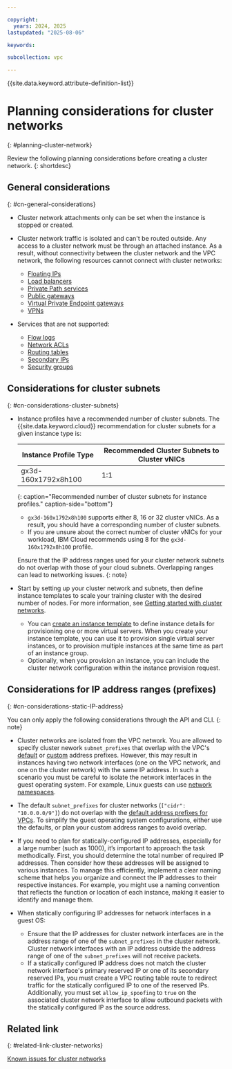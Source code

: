 ```yaml
---

copyright:
  years: 2024, 2025
lastupdated: "2025-08-06"

keywords:

subcollection: vpc

---
```


{{site.data.keyword.attribute-definition-list}}

# Planning considerations for cluster networks
{: #planning-cluster-network}

Review the following planning considerations before creating a cluster network.
{: shortdesc}

## General considerations
{: #cn-general-considerations}


- Cluster network attachments only can be set when the instance is stopped or created.
- Cluster network traffic is isolated and can't be routed outside. Any access to a cluster network must be through an attached instance. As a result, without connectivity between the cluster network and the VPC network, the following resources cannot connect with cluster networks:

   - [Floating IPs](/docs/vpc?topic=vpc-fip-about&interface=ui)
   - [Load balancers](/docs/vpc?topic=vpc-nlb-vs-elb&interface=ui)
   - [Private Path services](/docs/vpc?topic=vpc-private-path-service-intro&interface=ui)
   - [Public gateways](/docs/vpc?topic=vpc-about-public-gateways&interface=ui)
   - [Virtual Private Endpoint gateways](/docs/vpc?topic=vpc-about-vpe&interface=ui)
   - [VPNs](/docs/vpc?topic=vpc-vpn-overview&interface=ui)

- Services that are not supported:
   * [Flow logs](/docs/vpc?topic=vpc-flow-logs&interface=ui)
   * [Network ACLs](/docs/vpc?topic=vpc-using-acls)
   * [Routing tables](/docs/vpc?topic=vpc-about-custom-routes)
   * [Secondary IPs](/docs/vpc?topic=vpc-vni-about-secondary-ip)
   * [Security groups](/docs/vpc?topic=vpc-using-security-groups)

## Considerations for cluster subnets
{: #cn-considerations-cluster-subnets}

* Instance profiles have a recommended number of cluster subnets. The {{site.data.keyword.cloud}} recommendation for cluster subnets for a given instance type is:

   | Instance Profile Type | Recommended Cluster Subnets to Cluster vNICs |
   | --------------------- | -------------------------------------------- |
   | gx3d-160x1792x8h100   | 1:1                                          |
   {: caption="Recommended number of cluster subnets for instance profiles." caption-side="bottom"}

   * `gx3d-160x1792x8h100` supports either 8, 16 or 32 cluster vNICs. As a result, you should have a corresponding number of cluster subnets.
   * If you are unsure about the correct number of cluster vNICs for your workload, IBM Cloud recommends using 8 for the `gx3d-160x1792x8h100` profile.

   Ensure that the IP address ranges used for your cluster network subnets do not overlap with those of your cloud subnets. Overlapping ranges can lead to networking issues.
   {: note}

* Start by setting up your cluster network and subnets, then define instance templates to scale your training cluster with the desired number of nodes. For more information, see [Getting started with cluster networks](/docs/vpc?topic=vpc-about-cluster-network#cluster-network-getting-started).
   * You can [create an instance template](/docs/vpc?topic=vpc-create-instance-template&interface=ui) to define instance details for provisioning one or more virtual servers. When you create your instance template, you can use it to provision single virtual server instances, or to provision multiple instances at the same time as part of an instance group.
   * Optionally, when you provision an instance, you can include the cluster network configuration within the instance provision request.

## Considerations for IP address ranges (prefixes)
{: #cn-considerations-static-IP-address}

You can only apply the following considerations through the API and CLI.
{: note}

   * Cluster networks are isolated from the VPC network. You are allowed to specify cluster nework `subnet_prefixes` that overlap with the VPC's [default](/docs/vpc?topic=vpc-configuring-address-prefixes) or [custom](/docs/vpc?topic=vpc-vpc-addressing-plan-design) address prefixes. However, this may result in instances having two network interfaces (one on the VPC network, and one on the cluster network) with the same IP address. In such a scenario you must be careful to isolate the network interfaces in the guest operating system. For example, Linux guests can use [network namespaces](https://www.man7.org/linux/man-pages/man8/ip-netns.8.html).

   * The default `subnet_prefixes` for cluster networks (`["cidr": "10.0.0.0/9"]`) do not overlap with the [default address prefixes for VPCs](/docs/vpc?topic=vpc-configuring-address-prefixes). To simplify the guest operating system configurations, either use the defaults, or plan your custom address ranges to avoid overlap.
   * If you need to plan for statically-configured IP addresses, especially for a large number (such as 1000), it’s important to approach the task methodically. First, you should determine the total number of required IP addresses. Then consider how these addresses will be assigned to various instances. To manage this efficiently, implement a clear naming scheme that helps you organize and connect the IP addresses to their respective instances. For example, you might use a naming convention that reflects the function or location of each instance, making it easier to identify and manage them.
   * When statically configuring IP addresses for network interfaces in a guest OS:
      * Ensure that the IP addresses for cluster network interfaces are in the address range of one of the `subnet_prefixes` in the cluster network. Cluster network interfaces with an IP address outside the address range of one of the `subnet_prefixes` will not receive packets.
      * If a statically configured IP address does not match the cluster network interface's primary reserved IP or one of its secondary reserved IPs, you must create a VPC routing table route to redirect traffic for the statically configured IP to one of the reserved IPs. Additionally, you must set `allow_ip_spoofing` to `true` on the associated cluster network interface to allow outbound packets with the statically configured IP as the source address.

## Related link
{: #related-link-cluster-networks}

[Known issues for cluster networks](/docs/vpc?topic=vpc-limitations-cluster-network)
